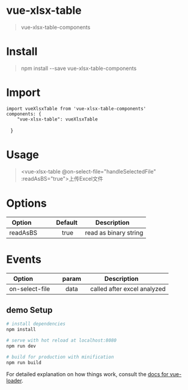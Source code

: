# vue-xlsx-table

> vue-xlsx-table-components
# Install
> npm install --save vue-xlsx-table-components

# Import
>
    import vueXlsxTable from 'vue-xlsx-table-components'
    components: {
        "vue-xlsx-table": vueXlsxTable
    }
# Usage
> <vue-xlsx-table @on-select-file="handleSelectedFile" :readAsBS="true">上传Excel文件</vue-xlsx-table>

# Options
| Option           |  Default  | Description          |
| ---------------- |:---------:|:--------------------:|
| readAsBS         |   true    |read as binary string |

# Events
| Option           |   param   | Description                     |
| ---------------- |:---------:|:-------------------------------:|
| on-select-file   |   data    | called after excel analyzed     |


## demo Setup

``` bash
# install dependencies
npm install

# serve with hot reload at localhost:8080
npm run dev

# build for production with minification
npm run build
```

For detailed explanation on how things work, consult the [docs for vue-loader](http://vuejs.github.io/vue-loader).

